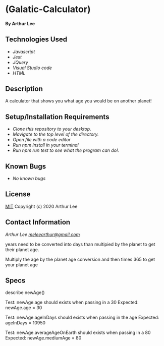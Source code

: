# (Galatic-Calculator)


#### By Arthur Lee

## Technologies Used

* _Javascript_
* _Jest_
* _JQuery_
* _Visual Studio code_
* _HTML_

## Description
A calculator that shows you what age you would be on another planet!

## Setup/Installation Requirements
* _Clone this repository to your desktop._
* _Mavigate to the top level of the directory._
* _Open file with a code editor_
* _Run npm install in your terminal_
* _Run npm run test to see what the program can do!._


## Known Bugs

* _No known bugs_


## License

[MIT](https://en.wikipedia.org/wiki/MIT_License)
Copyright (c) 2020 Arthur Lee
## Contact Information

_Arthur Lee [meleearthur@gmail.com](meleearthur@gmail.com)_

years need to be converted into days than multipied by the planet to get their planet age.

Multiply the age by the planet age conversion and then times 365 to get your planet age
## Specs

describe newAge()

Test: newAge.age should exists when passing in a 30
Expected: newAge.age = 30

Test: newAge.ageInDays should exists when passing in the age
Expected: ageInDays = 10950

Test: newAge.averageAgeOnEarth should exists when passing in a 80
Expected: newAge.mediumAge = 80



